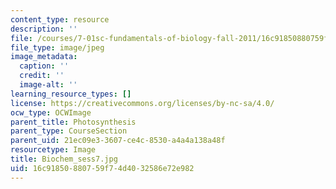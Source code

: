 ```yaml
---
content_type: resource
description: ''
file: /courses/7-01sc-fundamentals-of-biology-fall-2011/16c91850880759f74d4032586e72e982_Biochem_sess7.jpg
file_type: image/jpeg
image_metadata:
  caption: ''
  credit: ''
  image-alt: ''
learning_resource_types: []
license: https://creativecommons.org/licenses/by-nc-sa/4.0/
ocw_type: OCWImage
parent_title: Photosynthesis
parent_type: CourseSection
parent_uid: 21ec09e3-3607-ce4c-8530-a4a4a138a48f
resourcetype: Image
title: Biochem_sess7.jpg
uid: 16c91850-8807-59f7-4d40-32586e72e982
---
```

